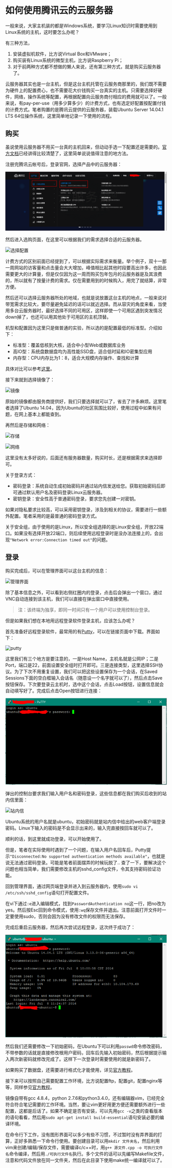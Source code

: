 # 如何使用腾讯云的云服务器

一般来说，大家主机装的都是Windows系统，要学习Linux知识时需要使用到Linux系统的主机，这时要怎么办呢？

有三种方法，

1. 安装虚拟机软件，比方说Virtual Box和VMware；
2. 购买装有Linux系统的微型主机，比方说Raspberry Pi；
3. 对于前两种方式都不想做的懒人来说，还有第三种方式，就是购买云服务器了。

云服务器其实也是一台主机，但是这台主机托管在云服务商那里的，我们既不需要为硬件上的配置费心，也不需要花大价钱购买一台真实的主机。只需要选择好硬件，网络，操作系统等配置，再根据配置向云服务商付相应的费用就可以了。一般来说，有pay-per-use（用多少算多少）的计费方式，也有选定好配置按配置付钱的计费方式。笔者购置的是腾讯云提供的云服务器，装载Ubuntu Server 14.04.1 LTS 64位操作系统，这里简单地记录一下使用的流程。

## 购买

虽说使用云服务器不用买一台真的主机回来，但动动手选一下配置还是需要的。[官方文档](https://www.qcloud.com/doc/product/213/2972)已经讲得比较清楚了，这里简单说说值得注意的地方法。

注册完腾讯云帐号后，登录官网，选择产品中的云服务器：

![官网](https://raw.githubusercontent.com/familyld/learnlinux/master/graph/OfficialWebsite.png)

然后进入选购页面，在这里可以根据我们的需求选择合适的云服务器。

![选择配置](https://mccdn.qcloud.com/static/img/0a506ce5c9c271ee09ea237ce1d34944/image.png)

计费方式的区别前面已经提到了，可以根据实际需求来衡量。举个例子，双十一那一周网站的访客量和点击量会大大增加，峰值相比起其他时段要高出许多，也因此需要更大的计算量，但是仅仅因为这一周而购买包年包月的云服务器是及其浪费的，所以就有了按量计费的需求。仅在需要用到的时候购入，用完了就结算，非常方便。

然后还可以选择云服务器所处的地域，也就是说放置这台主机的地点，一般来说对带宽需求比较大，要尽量避免延迟的话可以就近选择。而从容灾的角度来看，当使用多台云服务器时，最好选择不同的可用区，这样即使一个可用区遇到突发情况down掉了，也还可以用其他处于可用区的主机顶替。

机型和配置因为这里只是做普通的实验，所以选的是配置最低的标准型。介绍如下：

- 标准型：覆盖低核到大核，适合中小型Web或数据库业务
- 高IO型：系统盘数据盘均为高性能SSD盘，适合低时延和IO密集型应用
- 内存型：CPU内存比为1：8，适合大规模内存操作、查找和计算

具体对比可以参考[这里](http://www.qcloud.com/doc/product/213/CVM%E5%AE%9E%E4%BE%8B#3.-机型)。

接下来就到选择镜像了：

![镜像](https://mccdn.qcloud.com/static/img/fe36402379bbc70d9e17591568a6e1f6/image.png)

原始的镜像都由服务商提供好，我们只要选择就可以了，省去了许多麻烦。这里笔者选择了Ubuntu 14.04，因为Ubuntu的社区氛围比较好，使用过程中如果有问题，在网上基本上都能查到。

再然后是存储和网络：

![存储](https://mccdn.qcloud.com/static/img/ef73fc3a1b4d6d1579b322d92d536ac1/image.png)

![网络](https://mccdn.qcloud.com/static/img/3a09b6af11caeb074282dd23006dd818/image.png)

这里没有太多好说的，后面还有服务器数量，购买时长，还是根据需求来选择即可。

关于登录方式：

- 密码登录：系统自动生成初始密码并通过站内信发送给您。获取初始密码后即可通过默认用户名及密码登录Linux云服务器。
- 密钥登录：安全性高于普通密码登录，要求您先创建一对密钥。

如果对隐私要求比较高，可以采用密钥登录，涉及到相关的协议，需要进行一些额外配置。笔者采用的是最普通的密码登录方式。

关于安全组，由于使用的是Linux，所以安全组选择的是Linux安全组，开放22端口。如果没有选择开放22端口，则后续使用远程登录时是没办法连接上的，会出现``"Network error:Connection timed out"``的问题。

## 登录

购买完成后，可以在管理界面可以这台主机的信息：

![管理界面](https://mccdn.qcloud.com/img56b1a6cb7b3e8.png)

除了基本信息之外，可以看到右侧红圈内的登录，点击后会弹出一个窗口，通过VNC自动连接到该主机，我们可以直接在弹出窗口中直接使用。

> 注：该终端为独享，即同一时间只有一个用户可以使用控制台登录。

但是如果我们想在本地用远程登录软件登录主机，应该怎么办呢？

首先准备好远程登录软件，最常用的有[Putty](http://www.putty.nl/download.html)，可以在链接页面中下载。界面如下：

![putty](https://mccdn.qcloud.com/img56a5d38a4ffbc.png)

这里我们有三个地方是要注意的，一是Host Name，主机名就是公网IP；二是Port，端口是22，前面设置安全组时打开即可。三是连接类型，这里选择SSH协议。为了下次不用重复设置，我们可以把这些设置保存为一个会话，在Saved Sessions下面的空白框输入会话名（随意设一个名字就可以了），然后点击Save按钮保存。下次要登录云主机时，选中这个会话，点击Load按钮，设置信息就会自动填写好了。完成后点击Open按钮进行连接：

![登录](https://raw.githubusercontent.com/familyld/learnlinux/master/graph/login.png)

弹出的控制台要求我们输入用户名和密码登录，这些信息都在我们购买后收到的站内信里面：

![站内信](https://mccdn.qcloud.com/img56a20f10a373a.png)

Ubuntu系统的用户名就是ubuntu，初始密码就是站内信中给出的web客户端登录密码。Linux下输入的密码是不会显示出来的，输入完直接按回车就可以了。

顺利的话，到这里就成功登录，可以开始使用了。

但是，笔者在实际使用时遇到了一个问题，在输入用户名回车后，Putty提示``"Disconnected:No supported authentication methods available"``，也就是说无法通过密码登录。可能是笔者前面摆弄的时候玩脱了.. 查了一下，要解决这个问题也相当简单，我们需要修改主机的sshd_config文件，令其支持密码验证功能。

回到管理界面，通过网页端登录并进入到云服务器内，使用``sudo vi /etc/ssh/sshd_config``语句打开配置文件。

在vi下通过``:e``进入编辑模式，找到``PasswordAuthentication no``这一行，把no改为yes。然后按Esc回到命令模式，使用``:wq``保存文件并退出。注意前面打开文件时一定要使用sudo，否则会因为没有修改文件的权限而无法保存。

完成后重启云服务器，然后再次尝试远程登录，这次终于成功了：

![成功](https://raw.githubusercontent.com/familyld/learnlinux/master/graph/finish.png)

然后我们还需要修改一下初始密码，在Ubuntu下可以利用``passwd``命令修改密码，不带参数的话就是直接修改根用户密码，回车后先输入初始密码，然后根据提示输入两次新密码就修改完成了。这样下一次登录时需要使用的就是新密码了。

如果购买了数据盘，还需要进行格式化才能使用，详见[官方教程](https://www.qcloud.com/doc/product/213/2974)。

接下来可以按照自己需要配置工作环境，比方说配置ftp，配置git，配置nginx等等，同样参见[官方教程](https://www.qcloud.com/doc/product/213/2975)。

镜像自带有gcc 4.8.4，python 2.7.6和python3.4.0，还有编辑器vim，已经完全符合符合笔记需要的工作环境。当然，要让vim更好用更方便还需要额外进行一些配置，这都是后话了。如果不确定是否有安装，可以先用``gcc -v``之类的查看版本的语句看看，然后用``sudo apt-get install build-essential``语句安装必要的编译环境。

在命令行下工作，没有图形界面可以多少有些不习惯，不过暂时没有弄界面的打算，正好多熟悉一下命令行使用。要创建目录可以用``mkdir 文件夹名``，然后利用vim来创建/编辑/保存文件，需要编译c/c++时，用``g++ 源文件.cpp -o 可执行文件名``命令编译，然后用``./可执行文件名``执行。多个文件的话可以先编写Makefile文件，注意和代码文件放在同一文件夹，然后在此目录下使用make统一编译就可以了。
